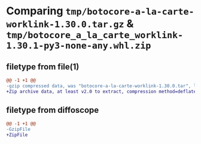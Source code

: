 # Comparing `tmp/botocore-a-la-carte-worklink-1.30.0.tar.gz` & `tmp/botocore_a_la_carte_worklink-1.30.1-py3-none-any.whl.zip`

## filetype from file(1)

```diff
@@ -1 +1 @@
-gzip compressed data, was "botocore-a-la-carte-worklink-1.30.0.tar", last modified: Tue Jul  4 01:45:08 2023, max compression
+Zip archive data, at least v2.0 to extract, compression method=deflate
```

## filetype from diffoscope

```diff
@@ -1 +1 @@
-GzipFile
+ZipFile
```

